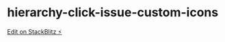 # hierarchy-click-issue-custom-icons

[Edit on StackBlitz ⚡️](https://stackblitz.com/edit/hierarchy-click-issue-custom-icons)